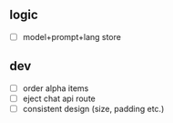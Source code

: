 ## logic

- [ ] model+prompt+lang store

## dev

- [ ] order alpha items
- [ ] eject chat api route
- [ ] consistent design (size, padding etc.)
